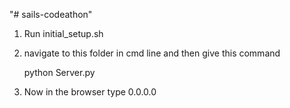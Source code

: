 "# sails-codeathon"

1. Run initial_setup.sh

2. navigate to this folder in cmd line and then give this command
	
	python Server.py

3. Now in the browser type 0.0.0.0
